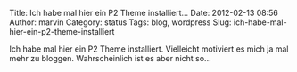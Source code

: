 Title: Ich habe mal hier ein P2 Theme installiert...
Date: 2012-02-13 08:56
Author: marvin
Category: status
Tags: blog, wordpress
Slug: ich-habe-mal-hier-ein-p2-theme-installiert

Ich habe mal hier ein P2 Theme installiert. Vielleicht motiviert es mich
ja mal mehr zu bloggen. Wahrscheinlich ist es aber nicht so...

